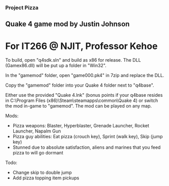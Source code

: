 ### Project Pizza
## Quake 4 game mod by Justin Johnson
# For IT266 @ NJIT, Professor Kehoe

To build, open "q4sdk.sln" and build as x86 for release. The DLL (Gamex86.dll) will be put up a folder in "Win32".

In the "gamemod" folder, open "game000.pk4" in 7zip and replace the DLL.

Copy the "gamemod" folder into your Quake 4 folder next to "q4base".

Either use the provided "Quake 4.lnk" (bonus points if your q4base resides in C:\Program Files (x86)\Steam\steamapps\common\Quake 4) or switch the mod in-game to "gamemod". The mod can be played on any map.

Mods:
* Pizza weapons: Blaster, Hyperblaster, Grenade Launcher, Rocket Launcher, Napalm Gun
* Pizza guy abilities: Eat pizza (crouch key), Sprint (walk key), Skip (jump key)
* Stunned due to absolute satisfaction, aliens and marines that you feed pizza to will go dormant

Todo:
* Change skip to double jump
* Add pizza topping item pickups